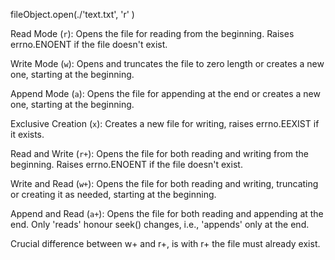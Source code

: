 fileObject.open(./'text.txt', 'r' )

Read Mode (`r`): Opens the file for reading from the beginning. Raises errno.ENOENT if the file doesn't exist.

Write Mode (`w`): Opens and truncates the file to zero length or creates a new one, starting at the beginning.

Append Mode (`a`): Opens the file for appending at the end or creates a new one, starting at the beginning.

Exclusive Creation (`x`): Creates a new file for writing, raises errno.EEXIST if it exists.

Read and Write (`r+`): Opens the file for both reading and writing from the beginning. Raises errno.ENOENT if the file doesn't exist.

Write and Read (`w+`): Opens the file for both reading and writing, truncating or creating it as needed, starting at the beginning.

Append and Read (`a+`): Opens the file for both reading and appending at the end. Only 'reads' honour seek() changes, i.e., 'appends' only at the end.

Crucial difference between w+ and r+, is with r+ the file must already exist.